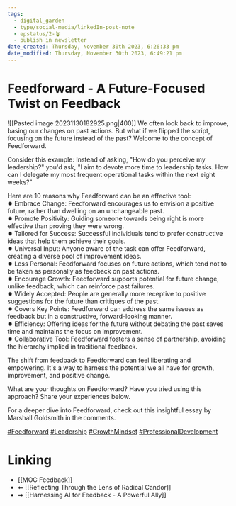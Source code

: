```yaml
---
tags:
  - digital_garden
  - type/social-media/linkedIn-post-note
  - epstatus/2-🪴
  - publish_in_newsletter
date_created: Thursday, November 30th 2023, 6:26:33 pm
date_modified: Thursday, November 30th 2023, 6:49:21 pm
---
```

# Feedforward - A Future-Focused Twist on Feedback
![[Pasted image 20231130182925.png|400]]
We often look back to improve, basing our changes on past actions. But what if we flipped the script, focusing on the future instead of the past? Welcome to the concept of Feedforward.  
  
Consider this example: Instead of asking, "How do you perceive my leadership?" you'd ask, "I aim to devote more time to leadership tasks. How can I delegate my most frequent operational tasks within the next eight weeks?"  
  
Here are 10 reasons why Feedforward can be an effective tool:  
✹ Embrace Change: Feedforward encourages us to envision a positive future, rather than dwelling on an unchangeable past.  
✹ Promote Positivity: Guiding someone towards being right is more effective than proving they were wrong.  
✹ Tailored for Success: Successful individuals tend to prefer constructive ideas that help them achieve their goals.  
✹ Universal Input: Anyone aware of the task can offer Feedforward, creating a diverse pool of improvement ideas.  
✹ Less Personal: Feedforward focuses on future actions, which tend not to be taken as personally as feedback on past actions.  
✹ Encourage Growth: Feedforward supports potential for future change, unlike feedback, which can reinforce past failures.  
✹ Widely Accepted: People are generally more receptive to positive suggestions for the future than critiques of the past.  
✹ Covers Key Points: Feedforward can address the same issues as feedback but in a constructive, forward-looking manner.  
✹ Efficiency: Offering ideas for the future without debating the past saves time and maintains the focus on improvement.  
✹ Collaborative Tool: Feedforward fosters a sense of partnership, avoiding the hierarchy implied in traditional feedback.  
  
The shift from feedback to Feedforward can feel liberating and empowering. It's a way to harness the potential we all have for growth, improvement, and positive change.  
  
What are your thoughts on Feedforward? Have you tried using this approach? Share your experiences below.  
  
For a deeper dive into Feedforward, check out this insightful essay by Marshall Goldsmith in the comments.  
  
[#Feedforward](https://www.linkedin.com/feed/hashtag/?keywords=feedforward&highlightedUpdateUrns=urn%3Ali%3Aactivity%3A7136036164599214080) [#Leadership](https://www.linkedin.com/feed/hashtag/?keywords=leadership&highlightedUpdateUrns=urn%3Ali%3Aactivity%3A7136036164599214080) [#GrowthMindset](https://www.linkedin.com/feed/hashtag/?keywords=growthmindset&highlightedUpdateUrns=urn%3Ali%3Aactivity%3A7136036164599214080) [#ProfessionalDevelopment](https://www.linkedin.com/feed/hashtag/?keywords=professionaldevelopment&highlightedUpdateUrns=urn%3Ali%3Aactivity%3A7136036164599214080)

# Linking
+ [[MOC Feedback]]
+ ⬅ [[Reflecting Through the Lens of Radical Candor]]
+ ➡ [[Harnessing AI for Feedback - A Powerful Ally]]

